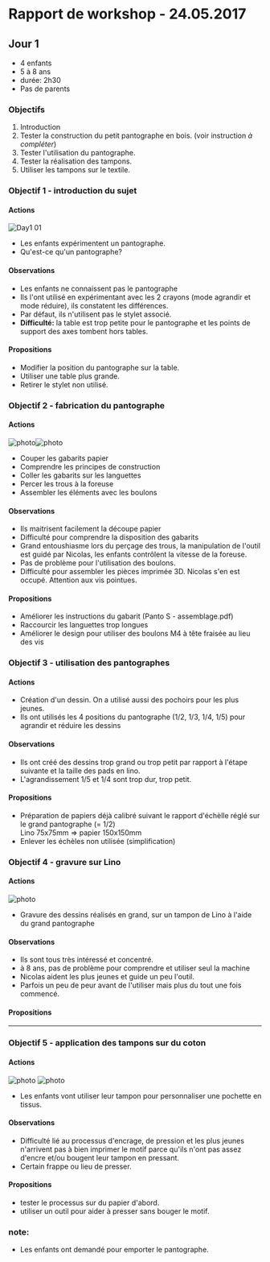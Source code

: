 # Rapport de workshop - 24.05.2017
## Jour 1

- 4 enfants
- 5 à 8 ans
- durée: 2h30 
- Pas de parents

### Objectifs
1. Introduction
2. Tester la construction du petit pantographe en bois. (voir instruction *à compléter*)
3. Tester l'utilisation du pantographe. 
4. Tester la réalisation des tampons. 
5. Utiliser les tampons sur le textile. 

### Objectif 1 - introduction du sujet
#### Actions
![Day1 01](https://cloud.githubusercontent.com/assets/12049360/26668708/3ed7bd56-46ab-11e7-83f8-65ca4aad3505.jpg)  
- Les enfants expérimentent un pantographe. 
- Qu'est-ce qu'un pantographe?
#### Observations
- Les enfants ne connaissent pas le pantographe
- Ils l'ont utilisé en expérimentant avec les 2 crayons (mode agrandir et mode réduire), ils constatent les différences.
- Par défaut, ils n'utilisent pas le stylet associé. 
- **Difficulté:** la table est trop petite pour le pantographe et les points de support des axes tombent hors tables.  
#### Propositions
- Modifier la position du pantographe sur la table. 
- Utiliser une table plus grande. 
- Retirer le stylet non utilisé. 

### Objectif 2 - fabrication du pantographe
#### Actions
![photo](https://cloud.githubusercontent.com/assets/12049360/26668766/77b068ee-46ab-11e7-9326-d712898abdd1.jpg)![photo](https://cloud.githubusercontent.com/assets/12049360/26668867/e35a4f56-46ab-11e7-8cd0-2e287e66f7fc.png)   
- Couper les gabarits papier
- Comprendre les principes de construction
- Coller les gabarits sur les languettes
- Percer les trous à la foreuse
- Assembler les éléments avec les boulons
#### Observations
- Ils maitrisent facilement la découpe papier
- Difficulté pour comprendre la disposition des gabarits
- Grand entoushiasme lors du perçage des trous, la manipulation de l'outil est guidé par Nicolas, les enfants contrôlent la vitesse de la foreuse.
- Pas de problème pour l'utilisation des boulons. 
- Difficulté pour assembler les pièces imprimée 3D. Nicolas s'en est occupé. Attention aux vis pointues. 
#### Propositions
- Améliorer les instructions du gabarit (Panto S - assemblage.pdf)
- Raccourcir les languettes trop longues
- Améliorer le design pour utiliser des boulons M4 à tête fraisée au lieu des vis

### Objectif 3 - utilisation des pantographes
#### Actions

- Création d'un dessin. On a utilisé aussi des pochoirs pour les plus jeunes. 
- Ils ont utilisés les 4 positions du pantographe (1/2, 1/3, 1/4, 1/5) pour agrandir et réduire les dessins
#### Observations
- Ils ont créé des dessins trop grand ou trop petit par rapport à l'étape suivante et la taille des pads en lino. 
- L'agrandissement 1/5 et 1/4 sont trop dur, trop petit. 
#### Propositions
- Préparation de papiers déjà calibré suivant le rapport d'échèlle réglé sur le grand pantographe (= 1/2)  
Lino 75x75mm => papier 150x150mm
- Enlever les échèles non utilisée (simplification)

### Objectif 4 - gravure sur Lino
#### Actions
![photo](https://cloud.githubusercontent.com/assets/12049360/26498803/95b76c90-4230-11e7-88b5-9e314dbe8393.jpg)  
- Gravure des dessins réalisés en grand, sur un tampon de Lino à l'aide du grand pantographe
#### Observations
- Ils sont tous très intéressé et concentré. 
- à 8 ans, pas de problème pour comprendre et utiliser seul la machine
- Nicolas aident les plus jeunes et guide un peu l'outil. 
- Parfois un peu de peur avant de l'utiliser mais plus du tout une fois commencé. 
#### Propositions
-----
### Objectif 5 - application des tampons sur du coton
#### Actions
![photo](https://cloud.githubusercontent.com/assets/12049360/26669058/b16948f2-46ac-11e7-9285-9fa056290628.jpg)
![photo](https://cloud.githubusercontent.com/assets/12049360/26669171/200fe194-46ad-11e7-9ae0-54435f014a3d.jpg)  
- Les enfants vont utiliser leur tampon pour personnaliser une pochette en tissus. 
#### Observations
- Difficulté lié au processus d'encrage, de pression et les plus jeunes n'arrivent pas à bien imprimer le motif parce qu'ils n'ont pas assez d'encre et/ou bougent leur tampon en pressant.
- Certain frappe ou lieu de presser.
#### Propositions
- tester le processus sur du papier d'abord. 
- utiliser un outil pour aider à presser sans bouger le motif. 

### note:
- Les enfants ont demandé pour emporter le pantographe. 
